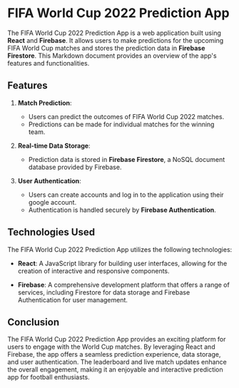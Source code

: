 # FIFA World Cup 2022 Prediction App

The FIFA World Cup 2022 Prediction App is a web application built using **React** and **Firebase**. It allows users to make predictions for the upcoming FIFA World Cup matches and stores the prediction data in **Firebase Firestore**. This Markdown document provides an overview of the app's features and functionalities.

## Features

1. **Match Prediction**:

   - Users can predict the outcomes of FIFA World Cup 2022 matches.
   - Predictions can be made for individual matches for the winning team.

2. **Real-time Data Storage**:

   - Prediction data is stored in **Firebase Firestore**, a NoSQL document database provided by Firebase.

3. **User Authentication**:
   - Users can create accounts and log in to the application using their google account.
   - Authentication is handled securely by **Firebase Authentication**.

## Technologies Used

The FIFA World Cup 2022 Prediction App utilizes the following technologies:

- **React**: A JavaScript library for building user interfaces, allowing for the creation of interactive and responsive components.

- **Firebase**: A comprehensive development platform that offers a range of services, including Firestore for data storage and Firebase Authentication for user management.

## Conclusion

The FIFA World Cup 2022 Prediction App provides an exciting platform for users to engage with the World Cup matches. By leveraging React and Firebase, the app offers a seamless prediction experience, data storage, and user authentication. The leaderboard and live match updates enhance the overall engagement, making it an enjoyable and interactive prediction app for football enthusiasts.
